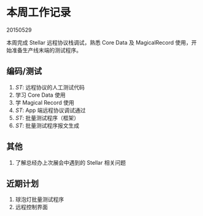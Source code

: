 # 本周工作记录

20150529

本周完成 Stellar 远程协议栈调试，熟悉 Core Data 及 MagicalRecord 使用，开始准备生产线末端的测试程序。

## 编码/测试

1. *ST*: 远程协议的人工测试代码
2. 学习 Core Data 使用
3. 学 Magical Record 使用
4. *ST*: App 端远程协议调试通过
5. *ST*: 批量测试程序（框架）
6. *ST*: 批量测试程序报文生成

## 其他

1. 了解总经办上次展会中遇到的 Stellar 相关问题

## 近期计划

1. 球泡灯批量测试程序
2. 远程控制界面
